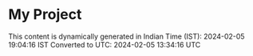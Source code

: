 # My Project

This content is dynamically generated in Indian Time (IST): 2024-02-05 19:04:16 IST
Converted to UTC: 2024-02-05 13:34:16 UTC
